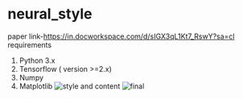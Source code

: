 # neural_style
paper link-https://in.docworkspace.com/d/sIGX3qL1Kt7_RswY?sa=cl  
requirements  
1. Python 3.x
2. Tensorflow ( version >=2.x)
3. Numpy 
4. Matplotlib
![style and content](https://github.com/batman-1208/neural_style/assets/138300877/c4fa2783-8b57-4a4a-bcb1-e77a84cdd87c)
![final](https://github.com/batman-1208/neural_style/assets/138300877/9c3799a5-a8bd-4358-a66a-43c11d5d00f2)
